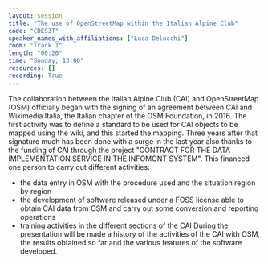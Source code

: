```yaml
---
layout: session
title: "The use of OpenStreetMap within the Italian Alpine Club"
code: "CDES3T"
speaker_names_with_affiliations: ["Luca Delucchi"]
room: "Track 1"
length: "00:20"
time: "Sunday, 13:00"
resources: []
recording: True
---
```

The collaboration between the Italian Alpine Club (CAI) and OpenStreetMap (OSM) officially began with the signing of an agreement between CAI and Wikimedia Italia, the Italian chapter of the OSM Foundation, in 2016.
The first activity was to define a standard to be used for CAI objects to be mapped using the wiki, and this started the mapping.
Three years after that signature much has been done with a surge in the last year also thanks to the funding of CAI through the project &#34;CONTRACT FOR THE DATA IMPLEMENTATION SERVICE IN THE INFOMONT SYSTEM&#34;.  This financed one person to carry out different activities:
- the data entry in OSM with the procedure used and the situation region by region
- the development of software released under a FOSS license able to obtain CAI data from OSM and carry out some conversion and reporting operations
- training activities in the different sections of the CAI
During the presentation will be made a history of the activities of the CAI with OSM, the results obtained so far and the various features of the software developed.
